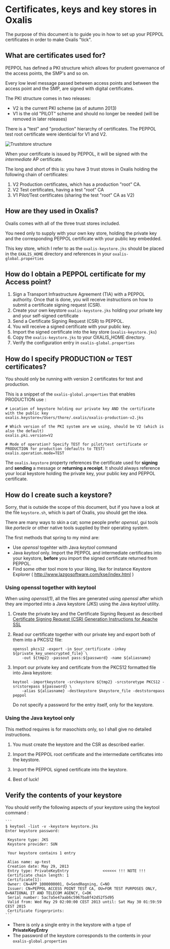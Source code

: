 # Certificates, keys and key stores in Oxalis

The purpose of this document is to guide you in how to set up your PEPPOL certificates in order to make Oxalis "tick".


## What are certificates used for?

PEPPOL has defined a PKI structure which allows for prudent governance of the access points, the SMP's and so on.

Every low level message passed between access points and between the access point and the SMP, are signed with digital certificates.

The PKI structure comes in two releases:

* V2 is the current PKI scheme (as of autumn 2013)
* V1 is the old "PILOT" scheme and should no longer be needed (will be removed in later releases)

There is a "test" and "production" hierarchy of certificates.
The PEPPOL test root certificate were identicial for V1 and V2.

![Truststore structure](illustrations/truststore.png)

When your certificate is issued by PEPPOL, it will be signed with the *intermediate* AP certificate.

The long and short of this is: you have 3 trust stores in Oxalis holding the following chain of certificates:

1. V2 Production certificates, which has a production "root" CA.
1. V2 Test certificates, having a test "root" CA
1. V1 Pilot/Test certificates (sharing the test "root" CA as V2)


## How are they used in Oxalis?

Oxalis comes with all of the three trust stores included.

You need only to supply with your own key store, holding the private key and the corresponding PEPPOL certificate with your public key embedded.

This key store, which I refer to as the `oxalis-keystore.jks` should be placed in the `OXALIS_HOME` directory and references in your `oxalis-global.properties`


## How do I obtain a PEPPOL certificate for my Access point?

1. Sign a Transport Infrastructure Agreement (TIA) with a PEPPOL authority. Once that is done, you will receive instructions on how to submit a certificate signing request (CSR).
1. Create your own keystore `oxalis-keystore.jks` holding your private key and your self-signed certificate
1. Send a Certificate Signing Request (CSR) to PEPPOL.
1. You will receive a signed certificate with your public key.
1. Import the signed certificate into the key store (`oxalis-keystore.jks`)
1. Copy the `oxalis-keystore.jks` to your OXALIS_HOME directory.
1. Verify the configuration entry in `oxalis-global.properties`


## How do I specify PRODUCTION or TEST certificates?

You should only be running with version 2 certificates for test and production.

This is a snippet of the `oxalis-global.properties` that enables PRODUCTION use :

    # Location of keystore holding our private key AND the certificate with the public key
    oxalis.keystore=/Users/thore/.oxalis/oxalis-production-v2.jks

    # Which version of the PKI system are we using, should be V2 (which is also the default)
    oxalis.pki.version=V2

    # Mode of operation? Specify TEST for pilot/test certificate or PRODUCTION for production (defaults to TEST)
    oxalis.operation.mode=TEST


The `oxalis.keystore` property references the certificate used for **signing** and **sending** a message or **returning a receipt**.  It should always reference your local keystore holding the private key, your public key and PEPPOL certificate.


## How do I create such a keystore?

Sorry, that is outside the scope of this document, but if you have a look at the file `keystore.sh`, which is part of Oxalis, you should get the idea.

  There are many ways to skin a cat; some people prefer *openssl*, gui tools like *portecle* or
  other native tools supplied by their operating system.

  The first methods that spring to my mind are:

  * Use *openssl* togehter with Java *keytool* command
  * Java *keytool* only.  Import the PEPPOL and intermediate certificates into your keystore, **before** you import the signed certificate returned from PEPPOL.
  * Find some other tool more to your liking, like for instance Keystore Explorer ( http://www.lazgosoftware.com/kse/index.html )


### Using openssl together with keytool

When using *openssl(1)*, all the files are generated using *openssl* after which they are imported into a Java
keystore (JKS) using the Java *keytool* utility.

 1. Create the private key and the Certificate Signing Request as described
       [Certificate Signing Request (CSR) Generation Instructions for Apache SSL](https://knowledge.verisign.com/support/ssl-certificates-support/index?page=content&actp=CROSSLINK&id=AR198)

 1. Read our certificate together with our private key and export both of them into a PKCS12 file:

    ```
    openssl pkcs12 -export -in $our_certificate -inkey ${private_key_unencrypted_file} \
        -out ${tmp2} -passout pass:${password} -name ${aliasname}
    ```

 1. Import our private key and certificate from the PKCS12 formatted file into Java keystore:

    ```
    keytool -importkeystore -srckeystore ${tmp2} -srcstoretype PKCS12 -srcstorepass ${password} \
        -alias ${aliasname} -destkeystore $keystore_file -deststorepass peppol
    ```

    Do not specify a password for the entry itself, only for the keystore.


### Using the Java keytool only

This method requires is for masochists only, so I shall give no detailed instructions.

  1. You must create the keystore and the CSR as described earlier.

  1. Import the PEPPOL root certificate and the intermediate certificates into the keystore.

  1. Import the PEPPOL signed certificate into the keystore.

  1. Best of luck!


## Verify the contents of your keystore

 You should verify the following aspects of your keystore using the keytool command :
 
    ```
    $ keytool -list -v -keystore keystore.jks 
    Enter keystore password:  
    
     Keystore type: JKS
     Keystore provider: SUN
     
     Your keystore contains 1 entry
     
     Alias name: ap-test
     Creation date: May 29, 2013
     Entry type: PrivateKeyEntry               <<<<<< !!! NOTE !!!  
     Certificate chain length: 1
     Certificate[1]:
     Owner: CN=APP_1000000001, O=SendRegning, C=NO
     Issuer: CN=PEPPOL ACCESS POINT TEST CA, OU=FOR TEST PURPOSES ONLY, O=NATIONAL IT AND TELECOM AGENCY, C=DK
     Serial number: 5ac7a5e47aab6c5967ba8f42d52f5d95
     Valid from: Wed May 29 02:00:00 CEST 2013 until: Sat May 30 01:59:59 CEST 2015
     Certificate fingerprints:
    ```
    
 * There is only a single entry in the keystore with a type of **PrivateKeyEntry**
 * The password of the keystore corresponds to the contents in your `oxalis-global.properties`
